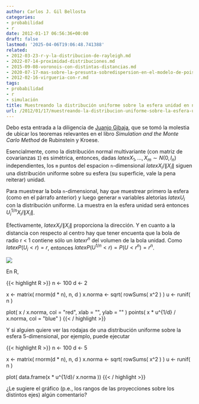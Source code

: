```yaml
---
author: Carlos J. Gil Bellosta
categories:
- probabilidad
- r
date: 2012-01-17 06:56:36+00:00
draft: false
lastmod: '2025-04-06T19:06:48.741388'
related:
- 2012-03-23-r-y-la-distribucion-de-rayleigh.md
- 2022-07-14-proximidad-distribuciones.md
- 2015-09-08-voronois-con-distintas-distancias.md
- 2020-07-17-mas-sobre-la-presunta-sobredispersion-en-el-modelo-de-poisson.md
- 2012-02-16-virgueria-con-r.md
tags:
- probabilidad
- r
- simulación
title: Muestreando la distribución uniforme sobre la esfera unidad en n dimensiones
url: /2012/01/17/muestreando-la-distribucion-uniforme-sobre-la-esfera-unidad-en-n-dimensiones/
---
```


Debo esta entrada a la diligencia de [Juanjo Gibaja](http://jjgibaja.net/), que se tomó la molestia de ubicar los teoremas relevantes en el libro _Simulation and the Monte Carlo Method_ de Rubinstein y Kroese.

Esencialmente, como la distribución normal multivariante (con matriz de covarianzas `I`) es simétrica, entonces, dadas $latex X_1,\dots, X_m \sim N( 0, I_n )$ independientes, los `m` puntos del espacion `n`-dimensional $latex X_i/\| X_i \|$ siguen una distribución uniforme sobre su esfera (su superficie, vale la pena reiterar) unidad.

Para muestrear la bola `n`-dimensional, hay que muestrear primero la esfera (como en el párrafo anterior) y luego generar `m` variables aletorias $latex U_i$ con la distribución uniforme. La muestra en la esfera unidad será entonces $U_i^{1/n} X_i/\| X_i \|$.

Efectivamente, $latex X_i/\| X_i \|$ proporciona la dirección. Y en cuanto a la distancia con respecto al centro hay que tener encuenta que la bola de radio r < 1 contiene sólo un $latex r^n$ del volumen de la bola unidad. Como $latex P( U_i < r ) = r$, entonces $latex P( U^{1/n} < r ) = P( U < r^n ) = r^n$.

[![](/wp-uploads/2012/01/muestra_uniforme_esfera.png#center)
](/wp-uploads/2012/01/muestra_uniforme_esfera.png#center)

En R,

{{< highlight R >}}
n <- 100
d <- 2

x <- matrix( rnorm(d * n), n, d )
x.norma <- sqrt( rowSums( x^2 ) )
u <- runif( n )

plot( x / x.norma, col = "red", xlab = "", ylab = "" )
points( x * u^{1/d} / x.norma, col = "blue" )
{{< / highlight >}}

Y si alguien quiere ver las rodajas de una distribución uniforme sobre la esfera 5-dimensional, por ejemplo, puede ejecutar

{{< highlight R >}}
n <- 100
d <- 5

x <- matrix( rnorm(d * n), n, d )
x.norma <- sqrt( rowSums( x^2 ) )
u <- runif( n )

plot( data.frame(x * u^{1/d}/ x.norma ))
{{< / highlight >}}

¿Le sugiere el gráfico (p.e., los rangos de las proyecciones sobre los distintos ejes) algún comentario?